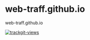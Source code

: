 # web-traff.github.io
web-traff.github.io


<a href="https://trackgit.com">
<img src="https://us-central1-trackgit-analytics.cloudfunctions.net/token/ping/kvrwzcgumm4wmmie5lkv" alt="trackgit-views" />
</a>
